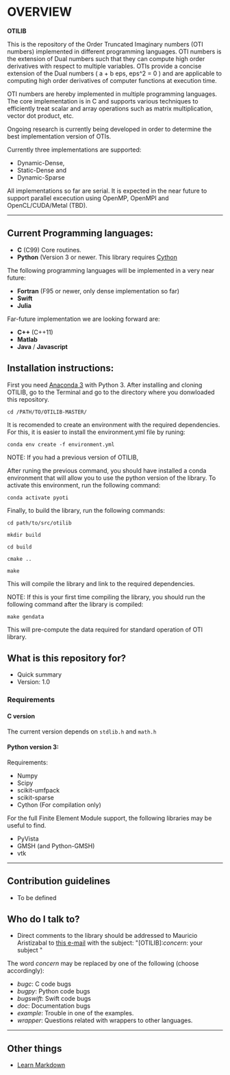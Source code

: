 # OVERVIEW #

**OTILIB** 

This is the repository of the Order Truncated Imaginary numbers (OTI numbers) implemented in different programming languages. OTI numbers is the extension of Dual numbers such that they can compute high order derivatives with respect to multiple variables. OTIs provide a concise extension of the Dual numbers ( a + b eps, eps^2 = 0 ) and are applicable to computing high order derivatives of computer functions at execution time.

OTI numbers are hereby implemented in multiple programming languages. The core implementation is in C and supports various techniques to efficiently treat scalar and array operations such as matrix multiplication, vector dot product, etc.

Ongoing research is currently being developed in order to determine the best implementation version of OTIs. 

Currently three implementations are supported: 
* Dynamic-Dense, 
* Static-Dense and 
* Dynamic-Sparse 

All implementations so far are serial. It is expected in the near future to support parallel excecution using OpenMP, OpenMPI and OpenCL/CUDA/Metal (TBD).
***

## Current Programming languages: 
* **C** (C99) Core routines.
* **Python** (Version 3 or newer. This library requires [Cython](http://cython.org)

The following programming languages will be implemented in a very near future:

* **Fortran** (F95 or newer, only dense implementation so far)
* **Swift**
* **Julia**

Far-future implementation we are looking forward are:

* **C++** (C++11)
* **Matlab**
* **Java** / **Javascript**

## Installation instructions:

First you need [Anaconda 3](https://www.anaconda.com/distribution/) with Python 3. After installing and cloning OTILIB, go to the Terminal and go to the directory where you donwloaded this repository.
```
cd /PATH/TO/OTILIB-MASTER/
```

It is recomended to create an environment with the required dependencies. For this, it is easier to install the environment.yml file by runing:
```
conda env create -f environment.yml
```
NOTE: If you had a previous version of OTILIB, 

After runing the previous command, you should have installed a conda environment that will allow you to use the python version of the library. To activate this environment, run the following command:
```
conda activate pyoti
```

Finally, to build the library, run the following commands:
```
cd path/to/src/otilib
```
```
mkdir build
```
```
cd build
```
```
cmake ..
```
```
make
```
 
This will compile the library and link to the required dependencies.

NOTE: If this is your first time compiling the library, you should run the following command after the library is compiled:

```
make gendata
```

This will pre-compute the data required for standard operation of OTI library.



## What is this repository for? 

* Quick summary
* Version: 1.0


### Requirements

#### **C** version

The current version depends on ```stdlib.h``` and ```math.h```

#### Python version 3:

Requirements:

* Numpy
* Scipy
* scikit-umfpack
* scikit-sparse
* Cython (For compilation only)

For the full Finite Element Module support, the following libraries may be useful to find.

* PyVista
* GMSH (and Python-GMSH)
* vtk

  

***

## Contribution guidelines ###

* To be defined


## Who do I talk to? ###

* Direct comments to the library should be addressed to Mauricio Aristizabal to [this e-mail](mailto:mauriaristi@gmail.com) with the subject: "[OTILIB]:*concern*: your subject "

The word *concern* may be replaced by one of the following (choose accordingly):

* *bugc*: C code bugs
* *bugpy*: Python code bugs
* *bugswift*: Swift code bugs
* *doc*: Documentation bugs
* *example*: Trouble in one of the examples.
* *wrapper*: Questions related with wrappers to other languages.

***

## Other things 

* [Learn Markdown](https://bitbucket.org/tutorials/markdowndemo)
